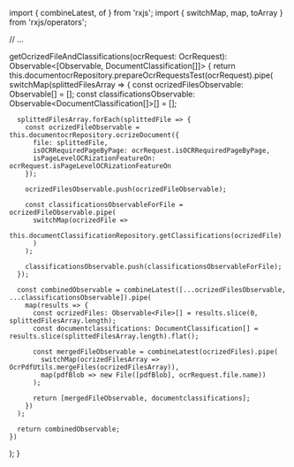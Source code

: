 
import { combineLatest, of } from 'rxjs';
import { switchMap, map, toArray } from 'rxjs/operators';

// ...

getOcrizedFileAndClassifications(ocrRequest: OcrRequest): Observable<[Observable<File>, DocumentClassification[]]> {
  return this.documentocrRepository.prepareOcrRequestsTest(ocrRequest).pipe(
    switchMap(splittedFilesArray => {
      const ocrizedFilesObservable: Observable<File>[] = [];
      const classificationsObservable: Observable<DocumentClassification[]>[] = [];

      splittedFilesArray.forEach(splittedFile => {
        const ocrizedFileObservable = this.documentocrRepository.ocrizeDocument({
          file: splittedFile,
          isOCRRequiredPageByPage: ocrRequest.isOCRRequiredPageByPage,
          isPageLevelOCRizationFeatureOn: ocrRequest.isPageLevelOCRizationFeatureOn
        });

        ocrizedFilesObservable.push(ocrizedFileObservable);

        const classificationsObservableForFile = ocrizedFileObservable.pipe(
          switchMap(ocrizedFile =>
            this.documentClassificationRepository.getClassifications(ocrizedFile)
          )
        );

        classificationsObservable.push(classificationsObservableForFile);
      });

      const combinedObservable = combineLatest([...ocrizedFilesObservable, ...classificationsObservable]).pipe(
        map(results => {
          const ocrizedFiles: Observable<File>[] = results.slice(0, splittedFilesArray.length);
          const documentclassifications: DocumentClassification[] = results.slice(splittedFilesArray.length).flat();

          const mergedFileObservable = combineLatest(ocrizedFiles).pipe(
            switchMap(ocrizedFilesArray => OcrPdfUtils.mergeFiles(ocrizedFilesArray)),
            map(pdfBlob => new File([pdfBlob], ocrRequest.file.name))
          );

          return [mergedFileObservable, documentclassifications];
        })
      );

      return combinedObservable;
    })
  );
}
